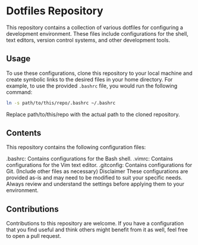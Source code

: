 # Dotfiles Repository

This repository contains a collection of various dotfiles for configuring a development environment. These files include configurations for the shell, text editors, version control systems, and other development tools.

## Usage

To use these configurations, clone this repository to your local machine and create symbolic links to the desired files in your home directory. For example, to use the provided `.bashrc` file, you would run the following command:

```bash
ln -s path/to/this/repo/.bashrc ~/.bashrc
```

Replace path/to/this/repo with the actual path to the cloned repository.

## Contents
This repository contains the following configuration files:

.bashrc: Contains configurations for the Bash shell.
.vimrc: Contains configurations for the Vim text editor.
.gitconfig: Contains configurations for Git.
(Include other files as necessary)
Disclaimer
These configurations are provided as-is and may need to be modified to suit your specific needs. Always review and understand the settings before applying them to your environment.

## Contributions
Contributions to this repository are welcome. If you have a configuration that you find useful and think others might benefit from it as well, feel free to open a pull request.
